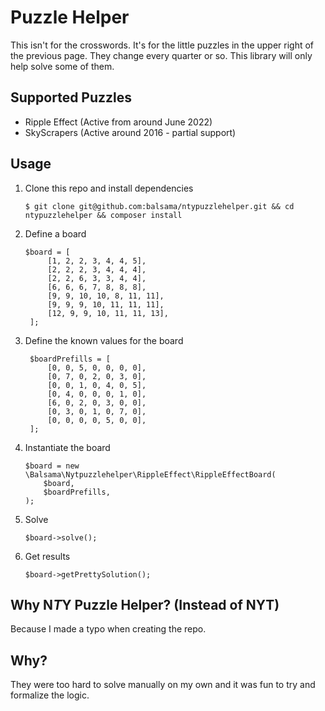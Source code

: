 # Puzzle Helper
This isn't for the crosswords. It's for the little puzzles in the upper right of the previous page. They change every
quarter or so. This library will only help solve some of them.

## Supported Puzzles
* Ripple Effect (Active from around June 2022)
* SkyScrapers (Active around 2016 - partial support)

## Usage
1. Clone this repo and install dependencies
   ```
   $ git clone git@github.com:balsama/ntypuzzlehelper.git && cd ntypuzzlehelper && composer install
   ```
2. Define a board
   ```injectablephp
   $board = [
        [1, 2, 2, 3, 4, 4, 5],
        [2, 2, 2, 3, 4, 4, 4],
        [2, 2, 6, 3, 3, 4, 4],
        [6, 6, 6, 7, 8, 8, 8],
        [9, 9, 10, 10, 8, 11, 11],
        [9, 9, 9, 10, 11, 11, 11],
        [12, 9, 9, 10, 11, 11, 13],
    ];
   ```
3. Define the known values for the board
   ```injectablephp
    $boardPrefills = [
        [0, 0, 5, 0, 0, 0, 0],
        [0, 7, 0, 2, 0, 3, 0],
        [0, 0, 1, 0, 4, 0, 5],
        [0, 4, 0, 0, 0, 1, 0],
        [6, 0, 2, 0, 3, 0, 0],
        [0, 3, 0, 1, 0, 7, 0],
        [0, 0, 0, 0, 5, 0, 0],
    ];
   ```
4. Instantiate the board
   ```injectablephp
   $board = new \Balsama\Nytpuzzlehelper\RippleEffect\RippleEffectBoard(
       $board,
       $boardPrefills,
   );
   ```
5. Solve
   ```injectablephp
   $board->solve();
   ```
6. Get results
    ```injectablephp
   $board->getPrettySolution();
    ```

## Why N*T*Y Puzzle Helper? (Instead of NYT)
Because I made a typo when creating the repo.

## Why?
They were too hard to solve manually on my own and it was fun to try and formalize the logic.

